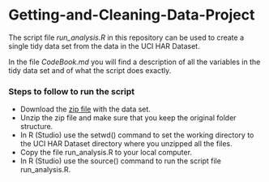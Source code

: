 # Getting-and-Cleaning-Data-Project

The script file *run_analysis.R* in this repository can be used to create a single tidy data set from the data in the UCI HAR Dataset.

In the file *CodeBook.md* you will find a description of all the variables in the tidy data set and of what the script does exactly.


### Steps to follow to run the script ###
- Download the [zip file][1] with the data set.
- Unzip the zip file and make sure that you keep the original folder structure.
- In R (Studio) use the setwd() command to set the working directory to the UCI HAR Dataset directory where you unzipped all the files.
- Copy the file run_analysis.R to your local computer.
- In R (Studio) use the source() command to run the script file run_analysis.R.

[1]: https://d396qusza40orc.cloudfront.net/getdata%2Fprojectfiles%2FUCI%20HAR%20Dataset.zip